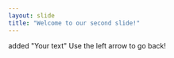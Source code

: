 ```yaml
---
layout: slide
title: "Welcome to our second slide!"
---
```

added "Your text"
Use the left arrow to go back!
